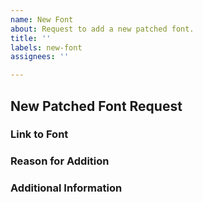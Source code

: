 ```yaml
---
name: New Font
about: Request to add a new patched font.
title: ''
labels: new-font
assignees: ''

---
```


## New Patched Font Request

### Link to Font
<!-- Provide a link to the font's page -->


### Reason for Addition
 <!-- Explain why this font should be added -->


### Additional Information
 <!-- Add any other relevant information here -->
